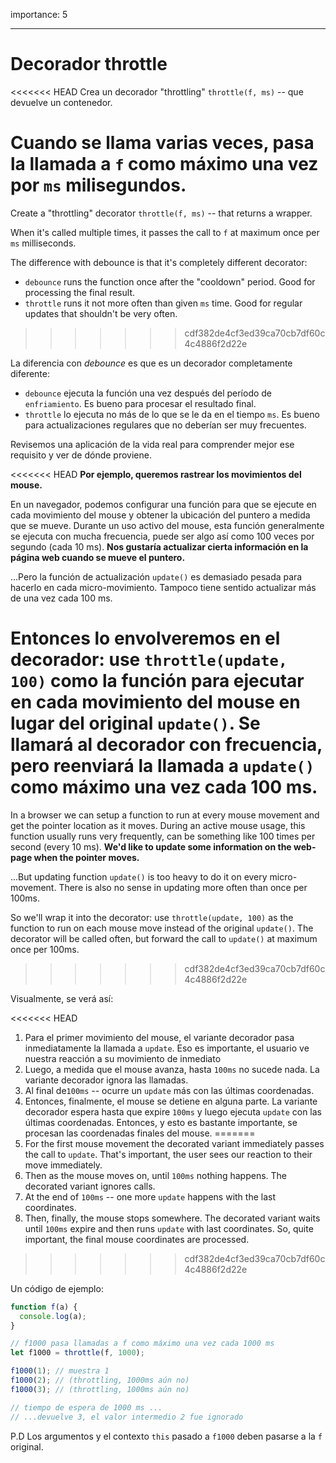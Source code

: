 importance: 5

---

# Decorador throttle

<<<<<<< HEAD
Crea un decorador "throttling" `throttle(f, ms)` -- que devuelve un contenedor.

Cuando se llama varias veces, pasa la llamada a `f` como máximo una vez por `ms` milisegundos.
=======
Create a "throttling" decorator `throttle(f, ms)` -- that returns a wrapper.

When it's called multiple times, it passes the call to `f` at maximum once per `ms` milliseconds.

The difference with debounce is that it's completely different decorator:
- `debounce` runs the function once after the "cooldown" period. Good for processing the final result.
- `throttle` runs it not more often than given `ms` time. Good for regular updates that shouldn't be very often.
>>>>>>> cdf382de4cf3ed39ca70cb7df60c4c4886f2d22e

La diferencia con *debounce* es que es un decorador completamente diferente:
- `debounce` ejecuta la función una vez después del período de `enfriamiento`. Es bueno para procesar el resultado final.
- `throttle` lo ejecuta no más de lo que se le da en el tiempo `ms`. Es bueno para actualizaciones regulares que no deberían ser muy frecuentes.

Revisemos una aplicación de la vida real para comprender mejor ese requisito y ver de dónde proviene.

<<<<<<< HEAD
**Por ejemplo, queremos rastrear los movimientos del mouse.**

En un navegador, podemos configurar una función para que se ejecute en cada movimiento del mouse y obtener la ubicación del puntero a medida que se mueve. Durante un uso activo del mouse, esta función generalmente se ejecuta con mucha frecuencia, puede ser algo así como 100 veces por segundo (cada 10 ms).
**Nos gustaría actualizar cierta información en la página web cuando se mueve el puntero.**

...Pero la función de actualización `update()` es demasiado pesada para hacerlo en cada micro-movimiento. Tampoco tiene sentido actualizar más de una vez cada 100 ms.

Entonces lo envolveremos en el decorador: use `throttle(update, 100)` como la función para ejecutar en cada movimiento del mouse en lugar del original `update()`. Se llamará al decorador con frecuencia, pero reenviará la llamada a `update()` como máximo una vez cada 100 ms.
=======
In a browser we can setup a function to run at every mouse movement and get the pointer location as it moves. During an active mouse usage, this function usually runs very frequently, can be something like 100 times per second (every 10 ms).
**We'd like to update some information on the web-page when the pointer moves.**

...But updating function `update()` is too heavy to do it on every micro-movement. There is also no sense in updating more often than once per 100ms.

So we'll wrap it into the decorator: use `throttle(update, 100)` as the function to run on each mouse move instead of the original `update()`. The decorator will be called often, but forward the call to `update()` at maximum once per 100ms.
>>>>>>> cdf382de4cf3ed39ca70cb7df60c4c4886f2d22e

Visualmente, se verá así:

<<<<<<< HEAD
1. Para el primer movimiento del mouse, el variante decorador pasa inmediatamente la llamada a `update`. Eso es importante, el usuario ve nuestra reacción a su movimiento de inmediato
2. Luego, a medida que el mouse avanza, hasta `100ms` no sucede nada. La variante decorador ignora las llamadas.
3. Al final de`100ms` -- ocurre un `update` más con las últimas coordenadas.
4. Entonces, finalmente, el mouse se detiene en alguna parte. La variante decorador espera hasta que expire `100ms` y luego ejecuta `update` con las últimas coordenadas. Entonces, y esto es bastante importante, se procesan las coordenadas finales del mouse.
=======
1. For the first mouse movement the decorated variant immediately passes the call to `update`. That's important, the user sees our reaction to their move immediately.
2. Then as the mouse moves on, until `100ms` nothing happens. The decorated variant ignores calls.
3. At the end of `100ms` -- one more `update` happens with the last coordinates.
4. Then, finally, the mouse stops somewhere. The decorated variant waits until `100ms` expire and then runs `update` with last coordinates. So, quite important, the final mouse coordinates are processed.
>>>>>>> cdf382de4cf3ed39ca70cb7df60c4c4886f2d22e

Un código de ejemplo:

```js
function f(a) {
  console.log(a);
}

// f1000 pasa llamadas a f como máximo una vez cada 1000 ms
let f1000 = throttle(f, 1000);

f1000(1); // muestra 1
f1000(2); // (throttling, 1000ms aún no)
f1000(3); // (throttling, 1000ms aún no)

// tiempo de espera de 1000 ms ...
// ...devuelve 3, el valor intermedio 2 fue ignorado
```

P.D Los argumentos y el contexto `this` pasado a `f1000` deben pasarse a la `f` original.
